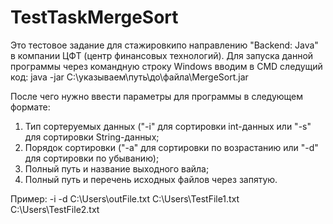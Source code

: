 # TestTaskMergeSort

Это тестовое задание для стажировкипо направлению "Backend: Java" в компании ЦФТ (центр финансовых технологий).
Для запуска данной программы через командную строку Windows вводим в CMD следущий код:
java -jar C:\указываем\путь\до\файла\MergeSort.jar

После чего нужно ввести параметры для программы в следующем формате:
1) Тип сортеруемых данных ("-i" для сортировки int-данных или "-s" для сортировки String-данных; 
2) Порядок сортировки ("-a" для сортировки по возрастанию или "-d" для сортировки по убыванию); 
3) Полный путь и название выходного вайла;
4) Полный путь и перечень исходных файлов через запятую.

Пример: 
-i -d C:\Users\outFile.txt C:\Users\TestFile1.txt C:\Users\TestFile2.txt
